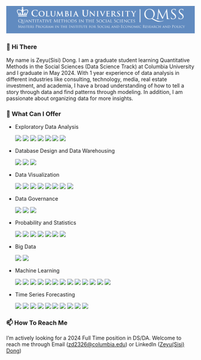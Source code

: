 [![Header](header.png "Header")](https://some-url.dev/)

### 👋 Hi There

My name is Zeyu(Sisi) Dong. I am a graduate student learning Quantitative Methods in the Social Sciences (Data Science Track) at Columbia University and I graduate in May 2024. With 1 year experience of data analysis in different industries like consulting, technology, media, real estate investment, and academia, I have a broad understanding of how to tell a story through data and find patterns through modeling. In addition, I am passionate about organizing data for more insights.

### 🌱 What Can I Offer
  
* Exploratory Data Analysis
  
  ![](https://img.shields.io/badge/Python-informational?style=flat&logo=<LOGO_NAME>&logoColor=white&color=2C2C72)
  ![](https://img.shields.io/badge/R-informational?style=flat&logo=<LOGO_NAME>&logoColor=white&color=2C2C72)
  ![](https://img.shields.io/badge/Excel-informational?style=flat&logo=<LOGO_NAME>&logoColor=white&color=2C2C72)
  ![](https://img.shields.io/badge/Pivot_Table-informational?style=flat&logo=<LOGO_NAME>&logoColor=white&color=2C2C72)
  ![](https://img.shields.io/badge/Regression_Analysis-informational?style=flat&logo=<LOGO_NAME>&logoColor=white&color=2C2C72)
  ![](https://img.shields.io/badge/Multivariate_Analysis-informational?style=flat&logo=<LOGO_NAME>&logoColor=white&color=2C2C72)
  ![](https://img.shields.io/badge/Optimization-informational?style=flat&logo=<LOGO_NAME>&logoColor=white&color=2C2C72)

* Database Design and Data Warehousing
  
  ![](https://img.shields.io/badge/SQL-informational?style=flat&logo=<LOGO_NAME>&logoColor=white&color=89cff0)
  ![](https://img.shields.io/badge/NoSQL-informational?style=flat&logo=<LOGO_NAME>&logoColor=white&color=89cff0)
  ![](https://img.shields.io/badge/MongoDB-informational?style=flat&logo=<LOGO_NAME>&logoColor=white&color=89cff0)
  
* Data Visualization
  
  ![](https://img.shields.io/badge/Tableau-informational?style=flat&logo=<LOGO_NAME>&logoColor=white&color=2C2C72)
  ![](https://img.shields.io/badge/Power_BI-informational?style=flat&logo=<LOGO_NAME>&logoColor=white&color=2C2C72)
  ![](https://img.shields.io/badge/Bar_Chart-informational?style=flat&logo=<LOGO_NAME>&logoColor=white&color=2C2C72)
  ![](https://img.shields.io/badge/Pie_Chart-informational?style=flat&logo=<LOGO_NAME>&logoColor=white&color=2C2C72)
  ![](https://img.shields.io/badge/Line_Chart-informational?style=flat&logo=<LOGO_NAME>&logoColor=white&color=2C2C72)
  ![](https://img.shields.io/badge/Heatmap-informational?style=flat&logo=<LOGO_NAME>&logoColor=white&color=2C2C72)
  ![](https://img.shields.io/badge/Retention_Triangle-informational?style=flat&logo=<LOGO_NAME>&logoColor=white&color=2C2C72)
  ![](https://img.shields.io/badge/GIS_Analysis-informational?style=flat&logo=<LOGO_NAME>&logoColor=white&color=2C2C72)

* Data Governance
  
  ![](https://img.shields.io/badge/Data_Cleaning-informational?style=flat&logo=<LOGO_NAME>&logoColor=white&color=89cff0)
  ![](https://img.shields.io/badge/Quality_Assurance-informational?style=flat&logo=<LOGO_NAME>&logoColor=white&color=89cff0)
  ![](https://img.shields.io/badge/Data_Architecture-informational?style=flat&logo=<LOGO_NAME>&logoColor=white&color=89cff0)

* Probability and Statistics
  
  ![](https://img.shields.io/badge/Distribution-informational?style=flat&logo=<LOGO_NAME>&logoColor=white&color=2C2C72)
  ![](https://img.shields.io/badge/Descriptive_Statistics-informational?style=flat&logo=<LOGO_NAME>&logoColor=white&color=2C2C72)
  ![](https://img.shields.io/badge/Hypothesis_Testing-informational?style=flat&logo=<LOGO_NAME>&logoColor=white&color=2C2C72)
  ![](https://img.shields.io/badge/ANOVA-informational?style=flat&logo=<LOGO_NAME>&logoColor=white&color=2C2C72)
  ![](https://img.shields.io/badge/T_Test-informational?style=flat&logo=<LOGO_NAME>&logoColor=white&color=2C2C72)
  ![](https://img.shields.io/badge/Chi_Square_Test-informational?style=flat&logo=<LOGO_NAME>&logoColor=white&color=2C2C72)
  ![](https://img.shields.io/badge/Power_Analysis-informational?style=flat&logo=<LOGO_NAME>&logoColor=white&color=2C2C72)

* Big Data
  
  ![](https://img.shields.io/badge/AWS-informational?style=flat&logo=<LOGO_NAME>&logoColor=white&color=89cff0)
  ![](https://img.shields.io/badge/Spark-informational?style=flat&logo=<LOGO_NAME>&logoColor=white&color=89cff0)
  
* Machine Learning

  ![](https://img.shields.io/badge/Linear_Regression-informational?style=flat&logo=<LOGO_NAME>&logoColor=white&color=2C2C72)
  ![](https://img.shields.io/badge/Logistic_Regression-informational?style=flat&logo=<LOGO_NAME>&logoColor=white&color=2C2C72)
  ![](https://img.shields.io/badge/Ridge_Regression-informational?style=flat&logo=<LOGO_NAME>&logoColor=white&color=2C2C72)
  ![](https://img.shields.io/badge/Lasso_Regression-informational?style=flat&logo=<LOGO_NAME>&logoColor=white&color=2C2C72)
  ![](https://img.shields.io/badge/Decision_Tree-informational?style=flat&logo=<LOGO_NAME>&logoColor=white&color=2C2C72)
  ![](https://img.shields.io/badge/Random_Forest-informational?style=flat&logo=<LOGO_NAME>&logoColor=white&color=2C2C72)
  ![](https://img.shields.io/badge/Support_Vector_Machine-informational?style=flat&logo=<LOGO_NAME>&logoColor=white&color=2C2C72)
  ![](https://img.shields.io/badge/Ensemble_Models-informational?style=flat&logo=<LOGO_NAME>&logoColor=white&color=2C2C72)
  ![](https://img.shields.io/badge/Model_Evaluation-informational?style=flat&logo=<LOGO_NAME>&logoColor=white&color=2C2C72)
  ![](https://img.shields.io/badge/K_Nearest_Neighbors-informational?style=flat&logo=<LOGO_NAME>&logoColor=white&color=2C2C72)
  ![](https://img.shields.io/badge/Principal_Component_Analysis-informational?style=flat&logo=<LOGO_NAME>&logoColor=white&color=2C2C72)
  ![](https://img.shields.io/badge/Convolution_Neural_Networks-informational?style=flat&logo=<LOGO_NAME>&logoColor=white&color=2C2C72)
  ![](https://img.shields.io/badge/Text_Classification-informational?style=flat&logo=<LOGO_NAME>&logoColor=white&color=2C2C72)

* Time Series Forecasting
  
  ![](https://img.shields.io/badge/First_Differences_Estimation-informational?style=flat&logo=<LOGO_NAME>&logoColor=white&color=89cff0)
  ![](https://img.shields.io/badge/Fixed_Effects-informational?style=flat&logo=<LOGO_NAME>&logoColor=white&color=89cff0)
  ![](https://img.shields.io/badge/Random_Effects-informational?style=flat&logo=<LOGO_NAME>&logoColor=white&color=89cff0)
  ![](https://img.shields.io/badge/Survival_Analysis-informational?style=flat&logo=<LOGO_NAME>&logoColor=white&color=89cff0)
  ![](https://img.shields.io/badge/Age_Period_Cohort_Analysis-informational?style=flat&logo=<LOGO_NAME>&logoColor=white&color=89cff0)
  ![](https://img.shields.io/badge/Difference_In_Difference_Analysis-informational?style=flat&logo=<LOGO_NAME>&logoColor=white&color=89cff0)
  ![](https://img.shields.io/badge/Moving_Average-informational?style=flat&logo=<LOGO_NAME>&logoColor=white&color=89cff0)
  ![](https://img.shields.io/badge/ARIMA-informational?style=flat&logo=<LOGO_NAME>&logoColor=white&color=89cff0)
  ![](https://img.shields.io/badge/Lagged_Regression_Model-informational?style=flat&logo=<LOGO_NAME>&logoColor=white&color=89cff0)
  ![](https://img.shields.io/badge/SEM_Two_Way_Cross_Lagged_Model-informational?style=flat&logo=<LOGO_NAME>&logoColor=white&color=89cff0)

### 📫 How To Reach Me

I’m actively looking for a 2024 Full Time position in DS/DA. Welcome to reach me through Email (zd2326@columbia.edu) or LinkedIn ([Zeyu(Sisi) Dong](https://www.linkedin.com/in/zeyu-sisi-dong-b7ab5b26b))

